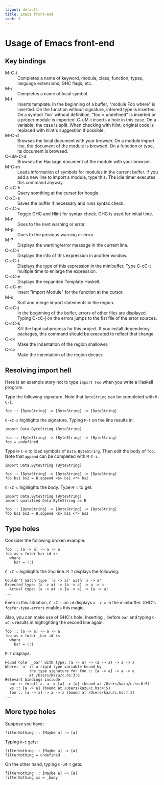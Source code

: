 ```yaml
---
layout: default
title: Emacs front-end
rank: 5
---
```


# Usage of Emacs front-end

## Key bindings

<dl>
<dt>M-C-i</dt>
<dd>Completes a name of keyword, module, class, function, types, language extensions, GHC flags, etc.</dd>
<dt>M-/</dt>
<dd>Completes a name of local symbol.</dd>
<dt>M-t</dt>
<dd>Inserts template. In the beginning of a buffer, "module Foo where" is inserted. On the function without signature, inferred type is inserted. On a symbol `foo` without definition, "foo = undefined" is inserted or a proper module is imported. C-uM-t inserts a hole in this case. On a variable, the case is split. When checking with hlint, original code is replaced with hlint's suggestion if possible.</dd>
<dt>M-C-d</dt>
<dd>Browses the local document with your browser. On a module import line, the document of the module is browsed. On a function or type, its document is browsed.</dd>
<dt>C-uM-C-d</dt>
<dd>Browses the Hackage document of the module with your browser.</dd>
<dt>M-C-m</dt>
<dd>Loads information of symbols for modules in the current buffer. If you add a new line to import a module, type this. The idle timer executes this command anyway.</dd>
<dt>C-cC-h</dt>
<dd>Query somthing at the cursor for hoogle.</dd>
<dt>C-xC-s</dt>
<dd>Saves the buffer if necessary and runs syntax check.</dd>
<dt>C-cC-c</dt>
<dd>Toggle GHC and Hlint for syntax check. GHC is used for initial time.</dd>
<dt>M-n</dt>
<dd>Goes to the next warning or error.</dd>
<dt>M-p</dt>
<dd>Goes to the previous warning or error.</dd>
<dt>M-?</dt>
<dd>Displays the warning/error message in the current line.</dd>
<dt>C-cC-i</dt>
<dd>Displays the info of this expression in another window.</dd>
<dt>C-cC-t</dt>
<dd>Displays the type of this expression in the minibuffer. Type C-cC-t multiple time to enlarge the expression.</dd>
<dt>C-cC-e</dt>
<dd>Displays the expanded Template Haskell.</dd>
<dt>C-cC-m</dt>
<dd>Insert "import Module" for the function at the cursor.</dd>
<dt>M-s</dt>
<dd>Sort and merge import statements in the region.</dd>
<dt>C-cC-j</dt>
<dd>In the beginning of the buffer, errors of other files are displayed. Typing C-cC-j on the errors jumps to the fist file of the error sources.</dd>
<dt>C-cC-k</dt>
<dd>Kill the hppi subprocess for this project. If you install dependency packages, this command should be executed to reflect that change.</dd>
<dt>C-c&lt;</dt>
<dd>Make the indentation of the region shallower.</dd>
<dt>C-c&gt;</dt>
<dd>Make the indentation of the region deeper.</dd>
</dl>

## Resolving import hell

Here is an example story not to type `import Foo` when
you write a Haskell program.

Type the following signature.
Note that `ByteString` can be completed with `M-C-i`.

```
foo :: [ByteString] -> [ByteString] -> [ByteString]
```

`C-xC-s` highlights the signature.
Typing `M-t` on the line results in:

```
import Data.ByteString (ByteString)

foo :: [ByteString] -> [ByteString] -> [ByteString]
foo = undefined
```

Type `M-C-m` to load symbols of `Data.ByteString`.
Then edit the body of `foo`.
Note that `append` can be completed with `M-C-i`.

```
import Data.ByteString (ByteString)

foo :: [ByteString] -> [ByteString] -> [ByteString]
foo bs1 bs2 = B.append <$> bs1 <*> bs2
```

`C-xC-s` highlights the body.
Type `M-t` to get:

```
import Data.ByteString (ByteString)
import qualified Data.ByteString as B

foo :: [ByteString] -> [ByteString] -> [ByteString]
foo bs1 bs2 = B.append <$> bs1 <*> bs2
```

## Type holes

Consider the following broken example:

```
foo :: [a -> a] -> a -> a
foo xs = foldr bar id xs
  where
    bar = (:)
```

`C-xC-s` highlights the 2nd line. `M-?` displays the following:

```
Couldn't match type `[a -> a]' with `a -> a'
Expected type: (a -> a) -> (a -> a) -> a -> a
  Actual type: (a -> a) -> [a -> a] -> [a -> a]
...
```

Even in this situation, `C-cC-t` on `id` displays `a -> a` in the minibuffer. GHC's `-fdefer-type-errors` enables this magic.

Also, you can make use of GHC's hole. Inserting `_` before `bar` and typing `C-xC-s` results in highlighting the second line again:

```
foo :: [a -> a] -> a -> a
foo xs = foldr _bar id xs
  where
    bar = (:)
```

`M-?` displays:

```
Found hole `_bar' with type: (a -> a) -> (a -> a) -> a -> a
Where: `a' is a rigid type variable bound by
           the type signature for foo :: [a -> a] -> a -> a
           at /Users/kazu/c.hs:3:8
Relevant bindings include
  bar :: forall a. a -> [a] -> [a] (bound at /Users/kazu/c.hs:6:5)
  xs :: [a -> a] (bound at /Users/kazu/c.hs:4:5)
  foo :: [a -> a] -> a -> a (bound at /Users/kazu/c.hs:4:1)
...
```

## More type holes

Suppose you have:

```
filterNothing :: [Maybe a] -> [a]
```

Typing `M-t` gets:

```
filterNothing :: [Maybe a] -> [a]
filterNothing = undefined
```

On the other hand, typing `C-uM-t` gets:

```
filterNothing :: [Maybe a] -> [a]
filterNothing xs = _body
```
